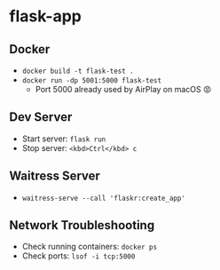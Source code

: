 # flask-app

## Docker

- `docker build -t flask-test .`
- `docker run -dp 5001:5000 flask-test`
  - Port 5000 already used by AirPlay on macOS :rage:

## Dev Server

- Start server: `flask run`
- Stop server: `<kbd>Ctrl</kbd> c`

## Waitress Server

- `waitress-serve --call 'flaskr:create_app'`

## Network Troubleshooting

- Check running containers: `docker ps`
- Check ports: `lsof -i tcp:5000`
